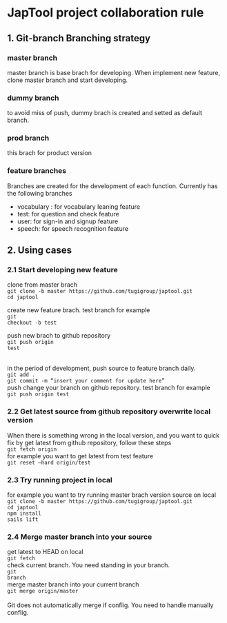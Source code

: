 <h1>JapTool project collaboration rule</h1>

<h2>1. Git-branch Branching strategy</h2>

<h3>master branch</h3>
master branch is base brach for developing. When implement new feature, clone master branch and start developing.

<h3>dummy branch</h3>
to avoid miss of push, dummy brach is created and setted as default branch.

<h3>prod branch</h3>
this brach for product version

<h3>feature branches</h3>
Branches are created for the development of each function. Currently has the following branches
<ul>
  <li>vocabulary : for vocabulary leaning feature</li>
  <li>test: for question and check feature</li>
  <li>user: for sign-in and signup feature</li>
  <li>speech: for speech recognition feature</li>
</ul>

<h2>2. Using cases </h2>
<h3>2.1 Start developing new feature</h3>
clone from master brach <br>
<code>git clone -b master https://github.com/tugigroup/japtool.git</code><br>
<code>cd japtool</code><br>

create new feature brach. test branch for example<br>
<code>git checkout -b test</code>

push new brach to github repository<br>
<code>git push origin test</code>

<br>
in the period of development, push source to feature branch daily.
<br>
<code>git add .</code><br>
<code>git commit -m “insert your comment for update here”</code><br>
push change your branch on github repository. test branch for example<br>
<code>git push origin test</code><br>

<h3>2.2 Get latest source from github repository overwrite local version</h3>
When there is something wrong in the local version, and you want to quick fix by get latest from github repository, follow these steps
<br>
<code>git fetch origin</code><br>
for example you want to get latest from test feature<br>
<code>git reset —hard origin/test</code><br>

<h3>2.3 Try running project in local</h3>
for example you want to try running master brach version source on local <br>
<code>git clone -b master https://github.com/tugigroup/japtool.git</code><br>
<code>cd japtool</code><br>
<code>npm install</code><br>
<code>sails lift</code><br>


<h3>2.4 Merge master branch into your source</h3>

get latest to HEAD on local<br>
<code>git fetch</code><br>
check current branch. You need standing in your branch.<br>
<code>git branch</code><br>
merge master branch into your current branch<br>
<code>git merge origin/master</code><br>
<br>
Git does not automatically merge if conflig. You need to handle manually conflig.
